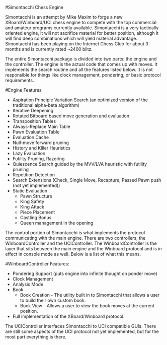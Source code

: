 #Simontacchi Chess Engine

Simontacchi is an attempt by Mike Maxim to forge a new XBoard/Winboard/UCI chess
engine to compete with the top commercial and amateur programs currently
available. Simontacchi is a very tactically oriented engine, it will not
sacrifice material for better position, although it will find deep combinations
which will yield material advantage. Simontacchi has been playing on the
Internet Chess Club for about 3 months and is currently rated ~2400 blitz.

The entire Simontacchi package is divided into two parts: the engine and the
controller. The engine is the actual code that comes up with moves. It
implements the search routine and all the features listed below. It is not
responsible for things like clock management, pondering, or basic protocol
requirements.

#Engine Features

* Aspiration Principle Variation Search (an optimized version of the traditional alpha-beta algorithm)
* Iterative Deepening
* Rotated Bitboard based move generation and evaluation
* Transposition Tables
* Always-Replace Main Table
* Pawn Evaluation Table
* Evaluation Cache
* Null-move forward pruning
* History and Killer Heuristics
* Lazy Evaluation
* Futility Pruning, Razoring
* Quiescence Search guided by the MVV/LVA heuristic with futility pruning
* Repetition Detection 
* Search Extensions (Check, Single Move, Recapture, Passed Pawn push (not yet
implemented))
* Static Evaluation
    * Pawn Structure
    * King Safety
    * King Attack
    * Piece Placement
    * Castling Bonus
    * Queen management in the opening

The control portion of Simontacchi is what implements the protocol
communicating with the main engine. There are two controllers, the
WinboardController and the UCIController. The WinboardController is the layer
that sits between the main engine and the Winboard protocol and is in effect in
console mode as well. Below is a list of what this means.

#WinboardController Features:

* Pondering Support (puts engine into infinite thought on ponder move)
* Clock Management
* Analysis Mode
* Book
    * Book Creation - The utility built in to Simontacchi that allows a user to build
their own custom book.
    * Book View - Allows a user to view the book moves at the current position.
* Full implementation of the XBoard/Winboard protocol.

The UCIController interfaces Simontacchi to UCI compatible GUIs. There are
still some aspects of the UCI protocol not yet implemented, but for the most
part everything is there.

